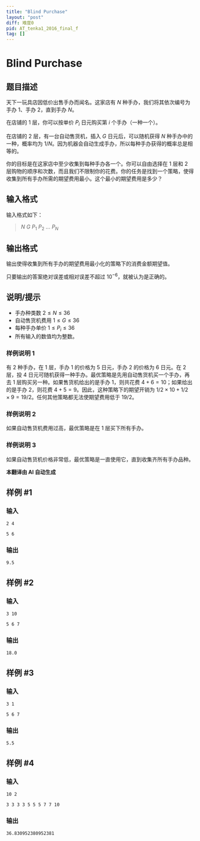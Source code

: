```yaml
---
title: "Blind Purchase"
layout: "post"
diff: 难度0
pid: AT_tenka1_2016_final_f
tag: []
---
```


# Blind Purchase

## 题目描述

天下一玩具店因低价出售手办而闻名。这家店有 $N$ 种手办，我们将其依次编号为手办 $1$、手办 $2$，直到手办 $N$。

在店铺的 $1$ 层，你可以按单价 $P_i$ 日元购买第 $i$ 个手办（一种一个）。

在店铺的 $2$ 层，有一台自动售货机，插入 $G$ 日元后，可以随机获得 $N$ 种手办中的一种，概率均为 $1/N$。因为机器会自动生成手办，所以每种手办获得的概率总是相等的。

你的目标是在这家店中至少收集到每种手办各一个。你可以自由选择在 $1$ 层和 $2$ 层购物的顺序和次数，而且我们不限制你的花费。你的任务是找到一个策略，使得收集到所有手办所需的期望费用最小。这个最小的期望费用是多少？

## 输入格式

输入格式如下：

> $N$ $G$ $P_1$ $P_2$ ... $P_N$

## 输出格式

输出使得收集到所有手办的期望费用最小化的策略下的消费金额期望值。

只要输出的答案绝对误差或相对误差不超过 $10^{-6}$，就被认为是正确的。

## 说明/提示

- 手办种类数 $2 \le N \le 36$
- 自动售货机费用 $1 \le G \le 36$
- 每种手办单价 $1 \le P_i \le 36$
- 所有输入的数值均为整数。

### 样例说明 1

有 $2$ 种手办，在 $1$ 层，手办 $1$ 的价格为 $5$ 日元，手办 $2$ 的价格为 $6$ 日元。在 $2$ 层，投 $4$ 日元可随机获得一种手办。最优策略是先用自动售货机买一个手办，再去 $1$ 层购买另一种。如果售货机给出的是手办 $1$，则共花费 $4 + 6 = 10$；如果给出的是手办 $2$，则花费 $4 + 5 = 9$。因此，这种策略下的期望开销为 $1/2 \times 10 + 1/2 \times 9 = 19/2$。任何其他策略都无法使期望费用低于 $19/2$。

### 样例说明 2

如果自动售货机费用过高，最优策略是在 $1$ 层买下所有手办。

### 样例说明 3

如果自动售货机价格非常低，最优策略是一直使用它，直到收集齐所有手办品种。

 **本翻译由 AI 自动生成**

## 样例 #1

### 输入

```
2 4
5 6
```

### 输出

```
9.5
```

## 样例 #2

### 输入

```
3 10
5 6 7
```

### 输出

```
18.0
```

## 样例 #3

### 输入

```
3 1
5 6 7
```

### 输出

```
5.5
```

## 样例 #4

### 输入

```
10 2
3 3 3 3 5 5 5 7 7 10
```

### 输出

```
36.830952380952381
```


